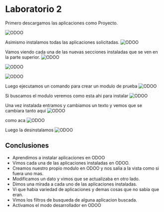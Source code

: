 # Laboratorio 2

Primero descargamos las aplicaciones como Proyecto.

![ODOO](./imgs/1.PNG)

Asimismo instalamos todas las aplicaciones solicitadas.
![ODOO](imgs/2.PNG)

 

Vamos viendo cada una de las nuevas secciones instaladas que se ven en la parte superior.
![ODOO](imgs/3.PNG)

![ODOO](imgs/4.PNG)

![ODOO](imgs/5.PNG)
    
  
Luego ejecutamos un comando para crear un modulo de prueba
![ODOO](imgs/6.PNG)


 

Si buscamos el modulo veremos como esta ahi para instalar
![ODOO](imgs/7.PNG)


 

Una vez instalada entramos y cambiamos un texto y vemos que se cambiara tanto aqui
![ODOO](imgs/8.PNG)

 
 como aca
![ODOO](imgs/9.PNG)

 

Luego la desinstalamos 
![ODOO](imgs/10.PNG)

 
## Conclusiones

- Aprendimos a instalar aplicaciones en ODOO
- Vimos cada una de las aplicaciones instaladas en ODOO.
- Creamos nuestro propio modulo en ODOO y nos salia a la vista 	como si fuera uno mas.
- Modificamos un dato y vimos que se actualizaba en otro lado.
- Dimos una mirada a cada uno de las aplicaciones instaladas.
- Vi que habia variedad de aplicaciones y demas cosas que no 	sabia que eran.
- Vimos los filtros de busqueda de alguna aplicacion buscada.
- Activamos el modo desarrollador en ODOO







